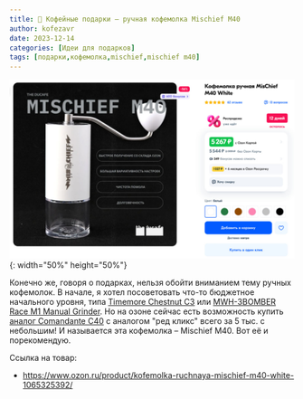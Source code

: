 ```yaml
---
title: 🎁 Кофейные подарки – ручная кофемолка Mischief M40 
author: kofezavr
date: 2023-12-14
categories: [Идеи для подарков]
tags: [подарки,кофемолка,mischief,mischief m40]
--- 
```

![ручная кофемолка Mischief M40](/assets/img/posts/23/12/mischief-m40.jpg){: width="50%" height="50%"}

Конечно же, говоря о подарках, нельзя обойти вниманием тему ручных кофемолок. В начале, я хотел посоветовать что-то бюджетное начального уровня, типа [Timemore Chestnut C3](https://t.me/coffeesaurus/418) или [MWH-3BOMBER Race M1 Manual Grinder](https://t.me/coffeesaurus/741). Но на озоне сейчас есть возможность купить [аналог Comandante C40](https://t.me/coffeesaurus/851) с аналогом "ред кликс" всего за 5 тыс. с небольшим! И называется эта кофемолка – Mischief M40. Вот её и порекомендую.

Cсылка на товар:
- https://www.ozon.ru/product/kofemolka-ruchnaya-mischief-m40-white-1065325392/